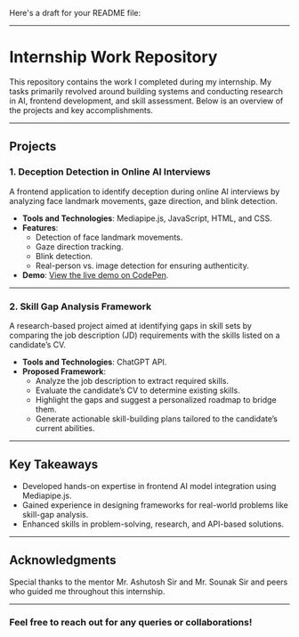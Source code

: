 

Here's a draft for your README file:  

---

# Internship Work Repository  

This repository contains the work I completed during my internship. My tasks primarily revolved around building systems and conducting research in AI, frontend development, and skill assessment. Below is an overview of the projects and key accomplishments.  

---

## Projects  

### 1. **Deception Detection in Online AI Interviews**  
A frontend application to identify deception during online AI interviews by analyzing face landmark movements, gaze direction, and blink detection.  
- **Tools and Technologies**: Mediapipe.js, JavaScript, HTML, and CSS.  
- **Features**:  
  - Detection of face landmark movements.  
  - Gaze direction tracking.  
  - Blink detection.  
  - Real-person vs. image detection for ensuring authenticity.  
- **Demo**: [View the live demo on CodePen](https://codepen.io/Rao-Pushpender-Yaduvanshi/pen/zxOPLBv).  

---

### 2. **Skill Gap Analysis Framework**  
A research-based project aimed at identifying gaps in skill sets by comparing the job description (JD) requirements with the skills listed on a candidate’s CV.  
- **Tools and Technologies**: ChatGPT API.  
- **Proposed Framework**:  
  - Analyze the job description to extract required skills.  
  - Evaluate the candidate’s CV to determine existing skills.  
  - Highlight the gaps and suggest a personalized roadmap to bridge them.  
  - Generate actionable skill-building plans tailored to the candidate’s current abilities.  

---

## Key Takeaways  
- Developed hands-on expertise in frontend AI model integration using Mediapipe.js.  
- Gained experience in designing frameworks for real-world problems like skill-gap analysis.  
- Enhanced skills in problem-solving, research, and API-based solutions.

---

## Acknowledgments  
Special thanks to the mentor Mr. Ashutosh Sir and Mr. Sounak Sir and peers who guided me throughout this internship.  

--- 

### Feel free to reach out for any queries or collaborations!  

